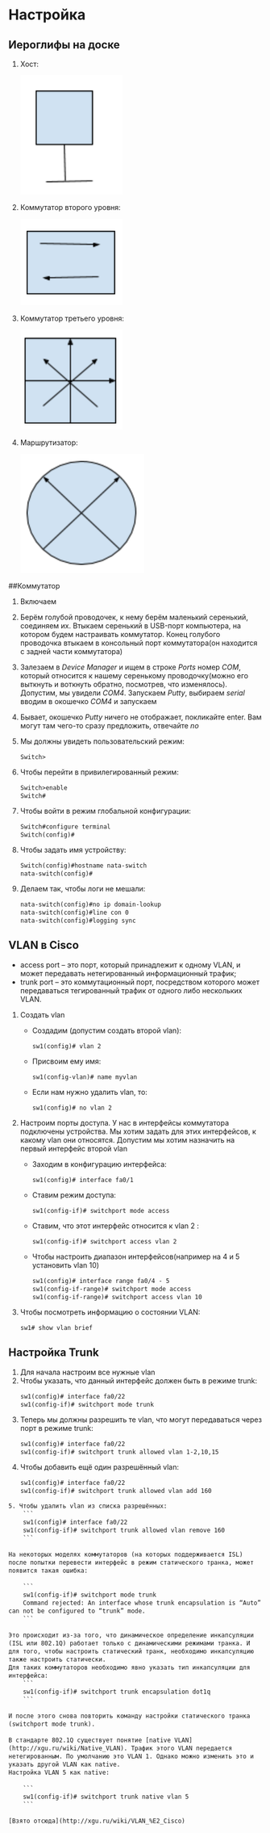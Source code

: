 # Настройка

## Иероглифы на доске

1. Хост:

	![Хост](./setting_images/host.png)

2. Коммутатор второго уровня:

	![Коммутатор второго уровня](./setting_images/2-nd-level-switch.png)

3. Коммутатор третьего уровня:
	
	![Коммутатор третьего уровня](./setting_images/3-rd-level-switch.png)

4. Маршрутизатор:

	![Маршрутизатор](./setting_images/router.png)

##Коммутатор

1. Включаем
2. Берём голубой проводочек, к нему берём маленький серенький, соединяем их. Втыкаем серенький в USB-порт компьютера, на котором будем настраивать коммутатор. Конец голубого проводочка втыкаем в консольный порт коммутатора(он находится с задней части коммутатора)
3. Залезаем в _Device Manager_ и ищем в строке *Ports* номер *COM*, который относится к нашему серенькому проводочку(можно его выткнуть и воткнуть обратно, посмотрев, что изменялось). Допустим, мы увидели *COM4*. Запускаем _Putty_, выбираем *serial* вводим в окошечко *COM4* и запускаем
4. Бывает, окошечко _Putty_ ничего не отображает, покликайте enter. Вам могут там чего-то сразу предложить, отвечайте *no*
5. Мы должны увидеть пользовательский режим:

	```
	Switch>
	```

6. Чтобы перейти в привилегированный режим:

	```
	Switch>enable
	Switch#
	```

7. Чтобы войти в режим глобальной конфигурации:

	```
	Switch#configure terminal
	Switch(config)#
	```

8. Чтобы задать имя устройству:

	```
	Switch(config)#hostname nata-switch
	nata-switch(config)#
	```

9. Делаем так, чтобы логи не мешали:

	```
	nata-switch(config)#no ip domain-lookup
	nata-switch(config)#line con 0
	nata-switch(config)#logging sync
	```

## VLAN в Cisco

- access port – это порт, который принадлежит к одному VLAN, и может передавать нетегированный информационный трафик;
- trunk port – это коммутационный порт, посредством которого может передаваться тегированный трафик от одного либо нескольких VLAN.  


1. Создать vlan 
	- Создадим (допустим создать второй vlan):
		```
		sw1(config)# vlan 2 
		```
	- Присвоим ему имя:
		```
		sw1(config-vlan)# name myvlan
		```
	- Если нам нужно удалить vlan, то: 
		```
		sw1(config)# no vlan 2 
		```

2. Настроим порты доступа. У нас в интерфейсы коммутатора подключены устройства. Мы хотим задать для этих интерфейсов, к какому vlan они относятся. Допустим мы хотим назначить на первый интерфейс второй vlan
	- Заходим в конфигурацию интерфейса:
		```
		sw1(config)# interface fa0/1
		```
	- Ставим режим доступа:
		```
		sw1(config-if)# switchport mode access
		```
	- Ставим, что этот интерфейс относится к vlan 2 :
		```
		sw1(config-if)# switchport access vlan 2
		```
	- Чтобы настроить диапазон интерфейсов(например на 4 и 5 установить vlan 10)
		```
		sw1(config)# interface range fa0/4 - 5
		sw1(config-if-range)# switchport mode access 
		sw1(config-if-range)# switchport access vlan 10 
		```

3. Чтобы посмотреть информацию о состоянии VLAN:
	```
	sw1# show vlan brief
	```


## Настройка Trunk

1. Для начала настроим все нужные vlan 
2. Чтобы указать, что данный интерфейс должен быть в режиме trunk:
	```
	sw1(config)# interface fa0/22
	sw1(config-if)# switchport mode trunk
	```
3. Теперь мы должны разрешить те vlan, что могут передаваться через порт в режиме trunk:
	```
	sw1(config)# interface fa0/22
	sw1(config-if)# switchport trunk allowed vlan 1-2,10,15
	```
4. Чтобы добавить ещё один разрешённый vlan:
	```
	sw1(config)# interface fa0/22
	sw1(config-if)# switchport trunk allowed vlan add 160
```
5. Чтобы удалить vlan из списка разрешённых:
	```
	sw1(config)# interface fa0/22	 
	sw1(config-if)# switchport trunk allowed vlan remove 160
	```  

На некоторых моделях коммутаторов (на которых поддерживается ISL) после попытки перевести интерфейс в режим статического транка, может появится такая ошибка:

	```
	sw1(config-if)# switchport mode trunk
	Command rejected: An interface whose trunk encapsulation is “Auto” can not be configured to “trunk” mode.
	```

Это происходит из-за того, что динамическое определение инкапсуляции (ISL или 802.1Q) работает только с динамическими режимами транка. И для того, чтобы настроить статический транк, необходимо инкапсуляцию также настроить статически.  
Для таких коммутаторов необходимо явно указать тип инкапсуляции для интерфейса:
	```
	sw1(config-if)# switchport trunk encapsulation dot1q 
	```

И после этого снова повторить команду настройки статического транка (switchport mode trunk).  

В стандарте 802.1Q существует понятие [native VLAN](http://xgu.ru/wiki/Native_VLAN). Трафик этого VLAN передается нетегированным. По умолчанию это VLAN 1. Однако можно изменить это и указать другой VLAN как native.  
Настройка VLAN 5 как native:

	```
	sw1(config-if)# switchport trunk native vlan 5
	```

[Взято отсюда](http://xgu.ru/wiki/VLAN_%E2_Cisco)



